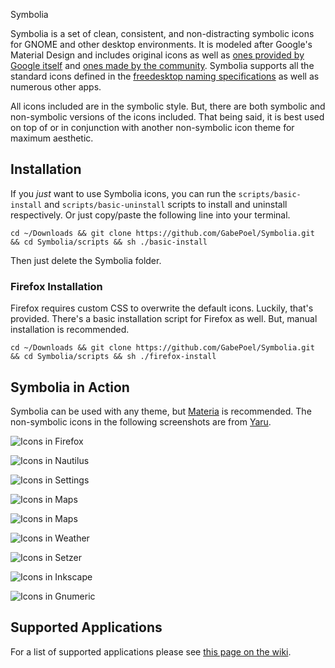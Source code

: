 Symbolia

Symbolia is a set of clean, consistent, and non-distracting symbolic icons for GNOME and other desktop environments. It is modeled after Google's Material Design and includes original icons as well as [ones provided by Google itself](https://material.io/resources/icons/?style=baseline) and [ones made by the community](https://materialdesignicons.com/). Symbolia supports all the standard icons defined in the [freedesktop naming specifications](https://specifications.freedesktop.org/icon-naming-spec/icon-naming-spec-latest.html) as well as numerous other apps.

All icons included are in the symbolic style. But, there are both symbolic and non-symbolic versions of the icons included. That being said, it is best used on top of or in conjunction with another non-symbolic icon theme for maximum aesthetic.

## Installation

If you _just_ want to use Symbolia icons, you can run the `scripts/basic-install` and `scripts/basic-uninstall` scripts to install and uninstall respectively. Or just copy/paste the following line into your terminal.

```shell
cd ~/Downloads && git clone https://github.com/GabePoel/Symbolia.git && cd Symbolia/scripts && sh ./basic-install
```

Then just delete the Symbolia folder.

### Firefox Installation

Firefox requires custom CSS to overwrite the default icons. Luckily, that's provided. There's a basic installation script for Firefox as well. But, manual installation is recommended.

```shell
cd ~/Downloads && git clone https://github.com/GabePoel/Symbolia.git && cd Symbolia/scripts && sh ./firefox-install
```

## Symbolia in Action

Symbolia can be used with any theme, but [Materia](https://github.com/nana-4/materia-theme) is recommended. The non-symbolic icons in the following screenshots are from [Yaru](https://github.com/ubuntu/yaru).

![Icons in Firefox](images/preview-firefox.png)

![Icons in Nautilus](images/preview-nautilus.png)

![Icons in Settings](images/preview-settings.png)

![Icons in Maps](images/preview-maps.png)

![Icons in Maps](images/preview-okular.png)

![Icons in Weather](images/preview-weather.png)

![Icons in Setzer](images/preview-setzer.png)

![Icons in Inkscape](images/preview-inkscape.png)

![Icons in Gnumeric](images/preview-gnumeric.png)

## Supported Applications

For a list of supported applications please see [this page on the wiki](https://github.com/GabePoel/Symbolia/wiki/Supported-Application-UI).
